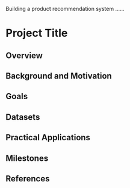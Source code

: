 Building a product recommendation system ......

# Project Title

## Overview

## Background and Motivation

## Goals

## Datasets

## Practical Applications

## Milestones

## References
